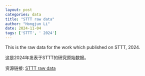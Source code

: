 ```yaml
---
layout: post
categories: data
title: "STTT raw data"
author: "Hongjun Li"
date: 2024-11-04
tags: ['STTT', ' 2024']
---
```


This is the raw data for the work which published on STTT, 2024.

这是2024年发表于STTT的研究原始数据。

资源链接: [STTT raw data](https://doi.org/10.57760/sciencedb.16164)
